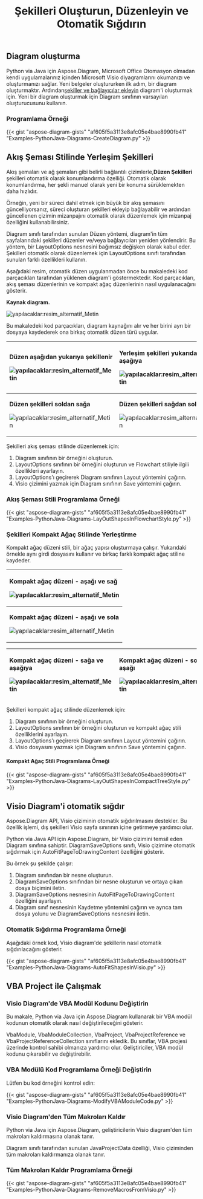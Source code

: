 ﻿---
title: Şekilleri Oluşturun, Düzenleyin ve Otomatik Sığdırın
type: docs
weight: 10
url: /tr/python-java/create-layout-and-auto-fit-shapes/
---
## **Diagram oluşturma**
 Python via Java için Aspose.Diagram, Microsoft Office Otomasyon olmadan kendi uygulamalarınız içinden Microsoft Visio diyagramlarını okumanızı ve oluşturmanızı sağlar. Yeni belgeler oluştururken ilk adım, bir diagram oluşturmaktır. Ardından[şekiller ve bağlayıcılar ekleyin](/diagram/tr/python-java/add-and-connect-visio-shapes/) diagram'i oluşturmak için. Yeni bir diagram oluşturmak için Diagram sınıfının varsayılan oluşturucusunu kullanın.
### **Programlama Örneği**
{{< gist "aspose-diagram-gists" "af605f5a3113e8afc05e4bae8990fb41" "Examples-PythonJava-Diagrams-CreateDiagram.py" >}}
## **Akış Şeması Stilinde Yerleşim Şekilleri**
 Akış şemaları ve ağ şemaları gibi belirli bağlantılı çizimlerle,**Düzen Şekilleri** şekilleri otomatik olarak konumlandırma özelliği. Otomatik olarak konumlandırma, her şekli manuel olarak yeni bir konuma sürüklemekten daha hızlıdır.

Örneğin, yeni bir süreci dahil etmek için büyük bir akış şemasını güncelliyorsanız, süreci oluşturan şekilleri ekleyip bağlayabilir ve ardından güncellenen çizimin mizanpajını otomatik olarak düzenlemek için mizanpaj özelliğini kullanabilirsiniz.

Diagram sınıfı tarafından sunulan Düzen yöntemi, diagram'in tüm sayfalarındaki şekilleri düzenler ve/veya bağlayıcıları yeniden yönlendirir. Bu yöntem, bir LayoutOptions nesnesini bağımsız değişken olarak kabul eder. Şekilleri otomatik olarak düzenlemek için LayoutOptions sınıfı tarafından sunulan farklı özellikleri kullanın.

Aşağıdaki resim, otomatik düzen uygulanmadan önce bu makaledeki kod parçacıkları tarafından yüklenen diagram'i göstermektedir. Kod parçacıkları, akış şeması düzenlerinin ve kompakt ağaç düzenlerinin nasıl uygulanacağını gösterir.

**Kaynak diagram.** 

![yapılacaklar:resim_alternatif_Metin](create-layout-and-auto-fit-shapes_1.png)

Bu makaledeki kod parçacıkları, diagram kaynağını alır ve her birini ayrı bir dosyaya kaydederek ona birkaç otomatik düzen türü uygular.

|<p>**Düzen aşağıdan yukarıya şekillenir** </p><p>![yapılacaklar:resim_alternatif_Metin](create-layout-and-auto-fit-shapes_2.png)</p>|<p>**Yerleşim şekilleri yukarıdan aşağıya** </p><p>![yapılacaklar:resim_alternatif_Metin](create-layout-and-auto-fit-shapes_3.png)</p>|
|:- |:- |
|<p>**Düzen şekilleri soldan sağa** </p><p>![yapılacaklar:resim_alternatif_Metin](create-layout-and-auto-fit-shapes_4.png)</p>|<p>**Düzen şekilleri sağdan sola** </p><p>![yapılacaklar:resim_alternatif_Metin](create-layout-and-auto-fit-shapes_5.png)</p>|
Şekilleri akış şeması stilinde düzenlemek için:

1. Diagram sınıfının bir örneğini oluşturun.
1. LayoutOptions sınıfının bir örneğini oluşturun ve Flowchart stiliyle ilgili özellikleri ayarlayın.
1. LayoutOptions'ı geçirerek Diagram sınıfının Layout yöntemini çağırın.
1. Visio çizimini yazmak için Diagram sınıfının Save yöntemini çağırın.
### **Akış Şeması Stili Programlama Örneği**
{{< gist "aspose-diagram-gists" "af605f5a3113e8afc05e4bae8990fb41" "Examples-PythonJava-Diagrams-LayOutShapesInFlowchartStyle.py" >}}
### **Şekilleri Kompakt Ağaç Stilinde Yerleştirme**
Kompakt ağaç düzeni stili, bir ağaç yapısı oluşturmaya çalışır. Yukarıdaki örnekle aynı girdi dosyasını kullanır ve birkaç farklı kompakt ağaç stiline kaydeder.

|<p>**Kompakt ağaç düzeni - aşağı ve sağ** </p><p>![yapılacaklar:resim_alternatif_Metin](create-layout-and-auto-fit-shapes_6.png)</p>|
|:- |
|<p>**Kompakt ağaç düzeni - aşağı ve sola** </p><p>![yapılacaklar:resim_alternatif_Metin](create-layout-and-auto-fit-shapes_7.png)</p>|


|<p>**Kompakt ağaç düzeni - sağa ve aşağıya** </p><p>![yapılacaklar:resim_alternatif_Metin](create-layout-and-auto-fit-shapes_8.png)</p>|<p>**Kompakt ağaç düzeni - sol ve aşağı** </p><p>![yapılacaklar:resim_alternatif_Metin](create-layout-and-auto-fit-shapes_9.png)</p>|
|:- |:- |
Şekilleri kompakt ağaç stilinde düzenlemek için:

1. Diagram sınıfının bir örneğini oluşturun.
1. LayoutOptions sınıfının bir örneğini oluşturun ve kompakt ağaç stili özelliklerini ayarlayın.
1. LayoutOptions'ı geçirerek Diagram sınıfının Layout yöntemini çağırın.
1. Visio dosyasını yazmak için Diagram sınıfının Save yöntemini çağırın.
#### **Kompakt Ağaç Stili Programlama Örneği**
{{< gist "aspose-diagram-gists" "af605f5a3113e8afc05e4bae8990fb41" "Examples-PythonJava-Diagrams-LayOutShapesInCompactTreeStyle.py" >}}
## **Visio Diagram'i otomatik sığdır**
Aspose.Diagram API, Visio çiziminin otomatik sığdırılmasını destekler. Bu özellik işlemi, dış şekilleri Visio sayfa sınırının içine getirmeye yardımcı olur.

Python via Java API için Aspose.Diagram, bir Visio çizimini temsil eden Diagram sınıfına sahiptir. DiagramSaveOptions sınıfı, Visio çizimine otomatik sığdırmak için AutoFitPageToDrawingContent özelliğini gösterir.

Bu örnek şu şekilde çalışır:

1. Diagram sınıfından bir nesne oluşturun.
1. DiagramSaveOptions sınıfından bir nesne oluşturun ve ortaya çıkan dosya biçimini iletin.
1. DiagramSaveOptions nesnesinin AutoFitPageToDrawingContent özelliğini ayarlayın.
1. Diagram sınıf nesnesinin Kaydetme yöntemini çağırın ve ayrıca tam dosya yolunu ve DiagramSaveOptions nesnesini iletin.
### **Otomatik Sığdırma Programlama Örneği**
Aşağıdaki örnek kod, Visio diagram'de şekillerin nasıl otomatik sığdırılacağını gösterir.

{{< gist "aspose-diagram-gists" "af605f5a3113e8afc05e4bae8990fb41" "Examples-PythonJava-Diagrams-AutoFitShapesInVisio.py" >}}
## **VBA Project ile Çalışmak**
### **Visio Diagram'de VBA Modül Kodunu Değiştirin**
Bu makale, Python via Java için Aspose.Diagram kullanarak bir VBA modül kodunun otomatik olarak nasıl değiştirileceğini gösterir.

VbaModule, VbaModuleCollection, VbaProject, VbaProjectReference ve VbaProjectReferenceCollection sınıflarını ekledik. Bu sınıflar, VBA projesi üzerinde kontrol sahibi olmanıza yardımcı olur. Geliştiriciler, VBA modül kodunu çıkarabilir ve değiştirebilir.
### **VBA Modülü Kod Programlama Örneği Değiştirin**
Lütfen bu kod örneğini kontrol edin:

{{< gist "aspose-diagram-gists" "af605f5a3113e8afc05e4bae8990fb41" "Examples-PythonJava-Diagrams-ModifyVBAModuleCode.py" >}}
### **Visio Diagram'den Tüm Makroları Kaldır**
Python via Java için Aspose.Diagram, geliştiricilerin Visio diagram'den tüm makroları kaldırmasına olanak tanır.

Diagram sınıfı tarafından sunulan JavaProjectData özelliği, Visio çiziminden tüm makroları kaldırmanıza olanak tanır.
### **Tüm Makroları Kaldır Programlama Örneği**
{{< gist "aspose-diagram-gists" "af605f5a3113e8afc05e4bae8990fb41" "Examples-PythonJava-Diagrams-RemoveMacrosFromVisio.py" >}}
